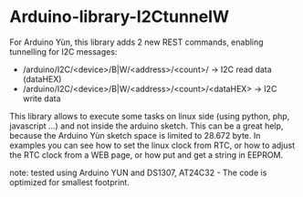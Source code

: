 # Arduino-library-I2CtunnelW

For Arduino Yùn, this library adds 2 new REST commands, enabling tunnelling for I2C messages:

-  /arduino/I2C/&lt;device>/B|W/&lt;address>/&lt;count>/              -> I2C read data (dataHEX)
-  /arduino/I2C/&lt;device>/B|W/&lt;address>/&lt;count>/&lt;dataHEX>  -> I2C write data

This library allows to execute some tasks on linux side (using python, php, javascript ...) and not inside the arduino sketch. This can be a great help, because the Arduino Yùn sketch space is limited to  28.672 byte. 
In examples you can see how to set the linux clock from RTC, or how to adjust the RTC clock from a WEB page, or how put and get a string in EEPROM.

note: tested using Arduino YUN and DS1307, AT24C32 - The code is optimized for smallest footprint.
